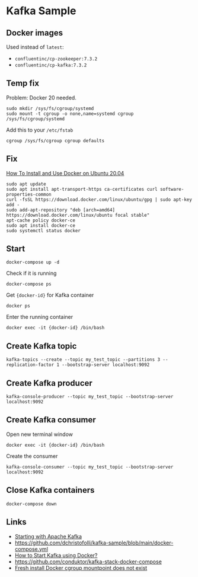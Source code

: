 # Kafka Sample

## Docker images
Used instead of `latest`:
* `confluentinc/cp-zookeeper:7.3.2`
* `confluentinc/cp-kafka:7.3.2`

## Temp fix
Problem: Docker 20 needed.

```
sudo mkdir /sys/fs/cgroup/systemd
sudo mount -t cgroup -o none,name=systemd cgroup /sys/fs/cgroup/systemd
```

Add this to your `/etc/fstab`
```
cgroup /sys/fs/cgroup cgroup defaults
```

## Fix
[How To Install and Use Docker on Ubuntu 20.04](https://www.digitalocean.com/community/tutorials/how-to-install-and-use-docker-on-ubuntu-20-04)
```
sudo apt update
sudo apt install apt-transport-https ca-certificates curl software-properties-common
curl -fsSL https://download.docker.com/linux/ubuntu/gpg | sudo apt-key add -
sudo add-apt-repository "deb [arch=amd64] https://download.docker.com/linux/ubuntu focal stable"
apt-cache policy docker-ce
sudo apt install docker-ce
sudo systemctl status docker
```

## Start
   `docker-compose up -d`

Check if it is running

   `docker-compose ps`

Get `{docker-id}` for Kafka container

   `docker ps`

Enter the running container

   `docker exec -it {docker-id} /bin/bash`

## Create Kafka topic
   `kafka-topics --create --topic my_test_topic --partitions 3 --replication-factor 1 --bootstrap-server localhost:9092`

## Create Kafka producer
   `kafka-console-producer --topic my_test_topic --bootstrap-server localhost:9092`

## Create Kafka consumer
Open new terminal window

   `docker exec -it {docker-id} /bin/bash`

Create the consumer

   `kafka-console-consumer --topic my_test_topic --bootstrap-server localhost:9092`

## Close Kafka containers

`docker-compose down`

## Links
* [Starting with Apache Kafka](https://medium.com/@danielchristofolli/starting-with-apache-kafka-ae20669a8160)
* <https://github.com/dchristofolli/kafka-sample/blob/main/docker-compose.yml>
* [How to Start Kafka using Docker?](https://www.conduktor.io/kafka/how-to-start-kafka-using-docker/)
* <https://github.com/conduktor/kafka-stack-docker-compose>
* [Fresh install Docker cgroup mountpoint does not exist](https://forum.garudalinux.org/t/fresh-install-docker-cgroup-mountpoint-does-not-exist/1684/2)